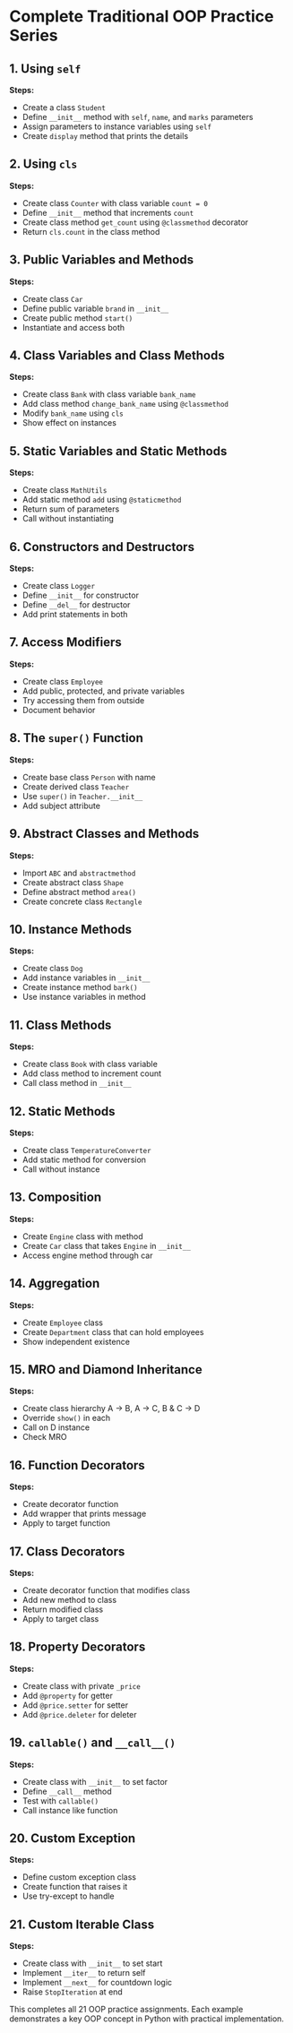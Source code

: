 # Complete Traditional OOP Practice Series

## 1. Using `self`
**Steps:**
- Create a class `Student`
- Define `__init__` method with `self`, `name`, and `marks` parameters
- Assign parameters to instance variables using `self`
- Create `display` method that prints the details

## 2. Using `cls`
**Steps:**
- Create class `Counter` with class variable `count = 0`
- Define `__init__` method that increments `count`
- Create class method `get_count` using `@classmethod` decorator
- Return `cls.count` in the class method

## 3. Public Variables and Methods
**Steps:**
- Create class `Car`
- Define public variable `brand` in `__init__`
- Create public method `start()`
- Instantiate and access both

## 4. Class Variables and Class Methods
**Steps:**
- Create class `Bank` with class variable `bank_name`
- Add class method `change_bank_name` using `@classmethod`
- Modify `bank_name` using `cls`
- Show effect on instances

## 5. Static Variables and Static Methods
**Steps:**
- Create class `MathUtils`
- Add static method `add` using `@staticmethod`
- Return sum of parameters
- Call without instantiating

## 6. Constructors and Destructors
**Steps:**
- Create class `Logger`
- Define `__init__` for constructor
- Define `__del__` for destructor
- Add print statements in both

## 7. Access Modifiers
**Steps:**
- Create class `Employee`
- Add public, protected, and private variables
- Try accessing them from outside
- Document behavior

## 8. The `super()` Function
**Steps:**
- Create base class `Person` with name
- Create derived class `Teacher`
- Use `super()` in `Teacher.__init__`
- Add subject attribute

## 9. Abstract Classes and Methods
**Steps:**
- Import `ABC` and `abstractmethod`
- Create abstract class `Shape`
- Define abstract method `area()`
- Create concrete class `Rectangle`

## 10. Instance Methods
**Steps:**
- Create class `Dog`
- Add instance variables in `__init__`
- Create instance method `bark()`
- Use instance variables in method

## 11. Class Methods
**Steps:**
- Create class `Book` with class variable
- Add class method to increment count
- Call class method in `__init__`

## 12. Static Methods
**Steps:**
- Create class `TemperatureConverter`
- Add static method for conversion
- Call without instance 

## 13. Composition
**Steps:**
- Create `Engine` class with method
- Create `Car` class that takes `Engine` in `__init__`
- Access engine method through car

## 14. Aggregation
**Steps:**
- Create `Employee` class
- Create `Department` class that can hold employees
- Show independent existence

## 15. MRO and Diamond Inheritance
**Steps:**
- Create class hierarchy A -> B, A -> C, B & C -> D
- Override `show()` in each
- Call on D instance
- Check MRO

## 16. Function Decorators
**Steps:**
- Create decorator function
- Add wrapper that prints message
- Apply to target function

## 17. Class Decorators
**Steps:**
- Create decorator function that modifies class
- Add new method to class
- Return modified class
- Apply to target class

## 18. Property Decorators
**Steps:**
- Create class with private `_price`
- Add `@property` for getter
- Add `@price.setter` for setter
- Add `@price.deleter` for deleter

## 19. `callable()` and `__call__()`
**Steps:**
- Create class with `__init__` to set factor
- Define `__call__` method
- Test with `callable()`
- Call instance like function

## 20. Custom Exception
**Steps:**
- Define custom exception class
- Create function that raises it
- Use try-except to handle

## 21. Custom Iterable Class
**Steps:**
- Create class with `__init__` to set start
- Implement `__iter__` to return self
- Implement `__next__` for countdown logic
- Raise `StopIteration` at end

This completes all 21 OOP practice assignments. Each example demonstrates a key OOP concept in Python with practical implementation.
